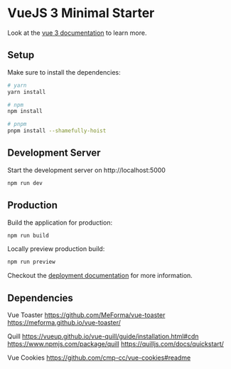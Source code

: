 # VueJS 3 Minimal Starter

Look at the [vue 3 documentation](https://vuejs.org/) to learn more.

## Setup

Make sure to install the dependencies:

```bash
# yarn
yarn install

# npm
npm install

# pnpm
pnpm install --shamefully-hoist
```

## Development Server

Start the development server on http://localhost:5000

```bash
npm run dev
```

## Production

Build the application for production:

```bash
npm run build
```

Locally preview production build:

```bash
npm run preview
```

Checkout the [deployment documentation](https://v3.nuxtjs.org/guide/deploy/presets) for more information.


## Dependencies

Vue Toaster
https://github.com/MeForma/vue-toaster
https://meforma.github.io/vue-toaster/

Quill
https://vueup.github.io/vue-quill/guide/installation.html#cdn
https://www.npmjs.com/package/quill
https://quilljs.com/docs/quickstart/

Vue Cookies
https://github.com/cmp-cc/vue-cookies#readme